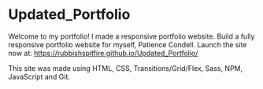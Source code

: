 # Updated_Portfolio
Welcome to my portfolio! I made a responsive portfolio website. Build a fully 
responsive portfolio website for myself, Patience Condell. Launch the site now at: https://rubbishspitfire.github.io/Updated_Portfolio/


This site was made using HTML, CSS, Transitions/Grid/Flex, Sass, NPM, JavaScript and Git.
